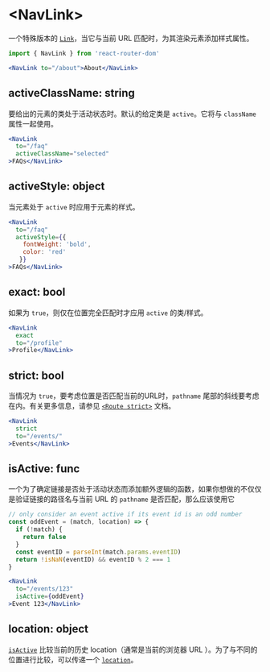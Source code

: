 # &lt;NavLink>

一个特殊版本的 [`Link`](https://github.com/docschina/react-router.cn/blob/cn/packages/react-router-dom/docs/api/Link.md)，当它与当前 URL 匹配时，为其渲染元素添加样式属性。

```jsx
import { NavLink } from 'react-router-dom'

<NavLink to="/about">About</NavLink>
```

## activeClassName: string

要给出的元素的类处于活动状态时。默认的给定类是 `active`。它将与 `className` 属性一起使用。

```jsx
<NavLink
  to="/faq"
  activeClassName="selected"
>FAQs</NavLink>
```

## activeStyle: object

当元素处于 `active` 时应用于元素的样式。

```jsx
<NavLink
  to="/faq"
  activeStyle={{
    fontWeight: 'bold',
    color: 'red'
   }}
>FAQs</NavLink>
```

## exact: bool

如果为 `true`，则仅在位置完全匹配时才应用 `active` 的类/样式。

```jsx
<NavLink
  exact
  to="/profile"
>Profile</NavLink>
```

## strict: bool

当情况为 `true`，要考虑位置是否匹配当前的URL时，`pathname` 尾部的斜线要考虑在内。有关更多信息，请参见      [`<Route strict>`](https://github.com/docschina/react-router.cn/blob/cn/packages/react-router/docs/api/Route.md#strict-bool) 文档。

```jsx
<NavLink
  strict
  to="/events/"
>Events</NavLink>
```

## isActive: func

一个为了确定链接是否处于活动状态而添加额外逻辑的函数，如果你想做的不仅仅是验证链接的路径名与当前 URL 的 `pathname` 是否匹配，那么应该使用它

```jsx
// only consider an event active if its event id is an odd number
const oddEvent = (match, location) => {
  if (!match) {
    return false
  }
  const eventID = parseInt(match.params.eventID)
  return !isNaN(eventID) && eventID % 2 === 1
}

<NavLink
  to="/events/123"
  isActive={oddEvent}
>Event 123</NavLink>
```

## location: object

[`isActive`](https://github.com/docschina/react-router.cn/blob/cn/packages/react-router-dom/docs/api/NavLink.md#isactive-func) 比较当前的历史 location（通常是当前的浏览器 URL ）。为了与不同的位置进行比较，可以传递一个 [`location`](https://github.com/docschina/react-router.cn/blob/cn/packages/react-router/docs/api/location.md)。